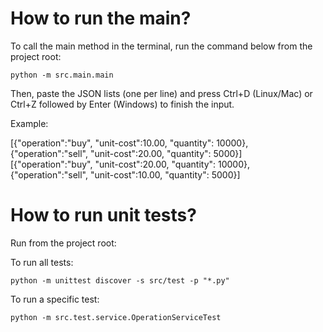 # How to run the main?

To call the main method in the terminal, run the command below from the project root:

    python -m src.main.main

Then, paste the JSON lists (one per line) and press Ctrl+D (Linux/Mac) or Ctrl+Z followed by Enter (Windows) to finish the input.

Example:

[{"operation":"buy", "unit-cost":10.00, "quantity": 10000},{"operation":"sell", "unit-cost":20.00, "quantity": 5000}]
[{"operation":"buy", "unit-cost":20.00, "quantity": 10000},{"operation":"sell", "unit-cost":10.00, "quantity": 5000}]


# How to run unit tests?

Run from the project root:

To run all tests:

    python -m unittest discover -s src/test -p "*.py"

To run a specific test:

    python -m src.test.service.OperationServiceTest

